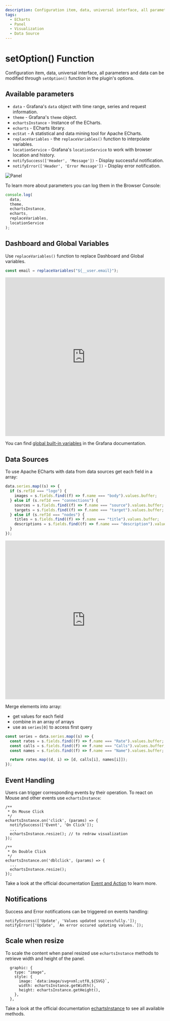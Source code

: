 ```yaml
---
description: Configuration item, data, universal interface, all parameters and data can all be modified through `setOption()` function in the plugin's options.
tags:
  - ECharts
  - Panel
  - Visualization
  - Data Source
---
```


# setOption() Function

Configuration item, data, universal interface, all parameters and data can be modified through `setOption()` function in the plugin's options.

## Available parameters

- `data` - Grafana's `data` object with time range, series and request information.
- `theme` - Grafana's `theme` object.
- `echartsInstance` - Instance of the ECharts.
- `echarts` - ECharts library.
- `ecStat` - A statistical and data mining tool for Apache ECharts.
- `replaceVariables` - the `replaceVariables()` function to interpolate variables.
- `locationService` - Grafana's `locationService` to work with browser location and history.
- `notifySuccess(['Header', 'Message'])` - Display successful notification.
- `notifyError(['Header', 'Error Message'])` - Display error notification.

![Panel](https://github.com/VolkovLabs/volkovlabs-echarts-panel/raw/main/src/img/panel.png)

To learn more about parameters you can log them in the Browser Console:

```javascript
console.log(
  data,
  theme,
  echartsInstance,
  echarts,
  replaceVariables,
  locationService
);
```

## Dashboard and Global Variables

Use `replaceVariables()` function to replace Dashboard and Global variables.

```javascript
const email = replaceVariables("${__user.email}");
```

<iframe width="100%" height="500" src="https://www.youtube.com/embed/sczRq2lI3e4" title="Grafana variables | Dashboard, Global and Environment variables | Environment Data Source" frameborder="0" allow="accelerometer; autoplay; clipboard-write; encrypted-media; gyroscope; picture-in-picture" allowfullscreen></iframe>

You can find [global built-in variables](https://grafana.com/docs/grafana/latest/variables/variable-types/global-variables/) in the Grafana documentation.

## Data Sources

To use Apache ECharts with data from data sources get each field in a array:

```javascript
data.series.map((s) => {
  if (s.refId === "logo") {
    images = s.fields.find((f) => f.name === "body").values.buffer;
  } else if (s.refId === "connections") {
    sources = s.fields.find((f) => f.name === "source").values.buffer;
    targets = s.fields.find((f) => f.name === "target").values.buffer;
  } else if (s.refId === "nodes") {
    titles = s.fields.find((f) => f.name === "title").values.buffer;
    descriptions = s.fields.find((f) => f.name === "description").values.buffer;
  }
});
```

<iframe width="100%" height="500" src="https://www.youtube.com/embed/K5YNMSIm9AM" title="How to use Data Source in Apache ECharts in 90 seconds | Grafana Data attribute" frameborder="0" allow="accelerometer; autoplay; clipboard-write; encrypted-media; gyroscope; picture-in-picture" allowfullscreen></iframe>

Merge elements into array:

- get values for each field
- combine in an array of arrays
- use as `series[0]` to access first query

```javascript
const series = data.series.map((s) => {
  const rates = s.fields.find((f) => f.name === "Rate").values.buffer;
  const calls = s.fields.find((f) => f.name === "Calls").values.buffer;
  const names = s.fields.find((f) => f.name === "Name").values.buffer;

  return rates.map((d, i) => [d, calls[i], names[i]]);
});
```

## Event Handling

Users can trigger corresponding events by their operation. To react on Mouse and other events use `echartsInstance`:

```
/**
 * On Mouse Click
 */
echartsInstance.on('click', (params) => {
  notifySuccess(['Event', 'On Click']);
  ...
  echartsInstance.resize(); // to redraw visualization
});

/**
 * On Double Click
 */
echartsInstance.on('dblclick', (params) => {
  ...
  echartsInstance.resize();
});
```

Take a look at the official documentation [Event and Action](https://apache.github.io/echarts-handbook/en/concepts/event/) to learn more.

## Notifications

Success and Error notifications can be triggered on events handling:

```
notifySuccess(['Update', 'Values updated successfully.']);
notifyError(['Update', `An error occured updating values.`]);
```

## Scale when resize

To scale the content when panel resized use `echartsInstance` methods to retrieve width and height of the panel.

```
  graphic: {
    type: "image",
    style: {
      image: `data:image/svg+xml;utf8,${SVG}`,
      width: echartsInstance.getWidth(),
      height: echartsInstance.getHeight(),
    },
  },
```

Take a look at the official documentation [echartsInstance](https://echarts.apache.org/en/api.html#echartsInstance) to see all available methods.
